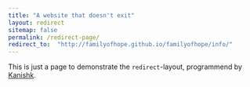 ```yaml
---
title: "A website that doesn't exit"
layout: redirect
sitemap: false
permalink: /redirect-page/
redirect_to:  "http://familyofhope.github.io/familyofhope/info/"
---
```

This is just a page to demonstrate the `redirect`-layout, programmend by [Kanishk](http://codingtips.kanishkkunal.in/about/).
